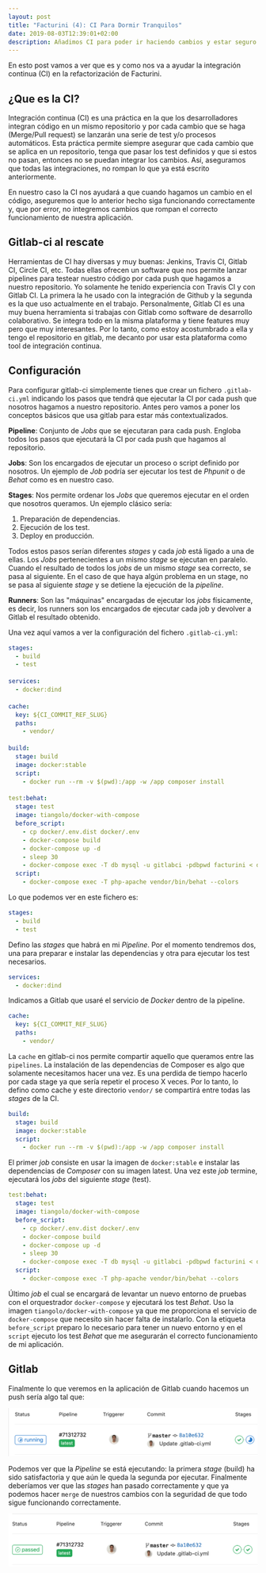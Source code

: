 ```yaml
---
layout: post
title: "Facturini (4): CI Para Dormir Tranquilos"
date: 2019-08-03T12:39:01+02:00
description: Añadimos CI para poder ir haciendo cambios y estar seguro que no hemos roto nada.
---
```


En esto post vamos a ver que es y como nos va a ayudar la integración continua (CI) en la refactorización de Facturini.

## ¿Que es la CI?

Integración continua (CI) es una práctica en la que los desarrolladores integran código en un mismo repositorio y por cada cambio que se haga (Merge/Pull request) se lanzarán una serie de test y/o procesos automáticos. Esta práctica permite siempre asegurar que cada cambio que se aplica en un repositorio, tenga que pasar los test definidos y que si estos no pasan, entonces no se puedan integrar los cambios. Así, aseguramos que todas las integraciones, no rompan lo que ya está escrito anteriormente.

En nuestro caso la CI nos ayudará a que cuando hagamos un cambio en el código, aseguremos que lo anterior hecho siga funcionando correctamente y, que por error, no integremos cambios que rompan el correcto funcionamiento de nuestra aplicación.

## Gitlab-ci al rescate

Herramientas de CI hay diversas y muy buenas: Jenkins, Travis CI, Gitlab CI, Circle CI, etc. Todas ellas ofrecen un software que nos permite lanzar pipelines para testear nuestro código por cada push que hagamos a nuestro repositorio. Yo solamente he tenido experiencia con Travis CI y con Gitlab CI. La primera la he usado con la integración de Github y la segunda es la que uso actualmente en el trabajo. Personalmente, Gitlab CI es una muy buena herramienta si trabajas con Gitlab como software de desarrollo colaborativo. Se integra todo en la misma plataforma y tiene features muy pero que muy interesantes. Por lo tanto, como estoy acostumbrado a ella y tengo el repositorio en gitlab, me decanto por usar esta plataforma como tool de integración continua.

## Configuración

Para configurar gitlab-ci simplemente tienes que crear un fichero `.gitlab-ci.yml` indicando los pasos que tendrá que ejecutar la CI por cada push que nosotros hagamos a nuestro repositorio. Antes pero vamos a poner los conceptos básicos que usa gitlab para estar más contextualizados.

**Pipeline**: Conjunto de *Jobs* que se ejecutaran para cada push. Engloba todos los pasos que ejecutará la CI por cada push que hagamos al repositorio.

**Jobs**: Son los encargados de ejecutar un proceso o script definido por nosotros. Un ejemplo de *Job* podría ser ejecutar los test de *Phpunit* o de *Behat* como es en nuestro caso.

**Stages**: Nos permite ordenar los *Jobs* que queremos ejecutar en el orden que nosotros queramos. Un ejemplo clásico sería: 
1. Preparación de dependencias.
1. Ejecución de los test.
1. Deploy en producción.

Todos estos pasos serían diferentes *stages* y cada *job* está ligado a una de ellas. Los *Jobs* pertenecientes a un mismo *stage* se ejecutan en paralelo. Cuando el resultado de todos los *jobs* de un mismo *stage* sea correcto, se pasa al siguiente. En el caso de que haya algún problema en un stage, no se pasa al siguiente *stage* y se detiene la ejecución de la *pipeline*.

**Runners**: Son las "máquinas" encargadas de ejecutar los *jobs* físicamente, es decir, los runners son los encargados de ejecutar cada job y devolver a Gitlab el resultado obtenido.

Una vez aquí vamos a ver la configuración del fichero `.gitlab-ci.yml`:

```yml
stages:
  - build
  - test

services:
  - docker:dind

cache:
  key: ${CI_COMMIT_REF_SLUG}
  paths:
    - vendor/

build:
  stage: build
  image: docker:stable
  script:
    - docker run --rm -v $(pwd):/app -w /app composer install

test:behat:
  stage: test
  image: tiangolo/docker-with-compose
  before_script:
    - cp docker/.env.dist docker/.env
    - docker-compose build
    - docker-compose up -d
    - sleep 30
    - docker-compose exec -T db mysql -u gitlabci -pdbpwd facturini < db/factura.sql
  script:
    - docker-compose exec -T php-apache vendor/bin/behat --colors
```

Lo que podemos ver en este fichero es:

```yml
stages:
  - build
  - test
```

Defino las *stages* que habrá en mi *Pipeline*. Por el momento tendremos dos, una para preparar e instalar las dependencias y otra para ejecutar los test necesarios.

```yml
services:
  - docker:dind
```

Indicamos a Gitlab que usaré el servicio de *Docker* dentro de la pipeline.

```yml
cache:
  key: ${CI_COMMIT_REF_SLUG}
  paths:
    - vendor/
```
La `cache` en gitlab-ci nos permite compartir aquello que queramos entre las `pipelines`. La instalación de las dependencias de Composer es algo que solamente necesitamos hacer una vez. Es una perdida de tiempo hacerlo por cada stage ya que sería repetir el proceso X veces. Por lo tanto, lo defino como cache y este directorio `vendor/` se compartirá entre todas las *stages* de la CI.


```yml
build:
  stage: build
  image: docker:stable
  script:
    - docker run --rm -v $(pwd):/app -w /app composer install
```

El primer *job* consiste en usar la imagen de `docker:stable` e instalar las dependencias de *Composer* con su imagen latest. Una vez este *job* termine, ejecutará los *jobs* del siguiente *stage* (test).

```yml
test:behat:
  stage: test
  image: tiangolo/docker-with-compose
  before_script:
    - cp docker/.env.dist docker/.env
    - docker-compose build
    - docker-compose up -d
    - sleep 30
    - docker-compose exec -T db mysql -u gitlabci -pdbpwd facturini < db/factura.sql
  script:
    - docker-compose exec -T php-apache vendor/bin/behat --colors
```

Último *job* el cual se encargará de levantar un nuevo entorno de pruebas con el orquestrador `docker-compose` y ejecutará los test *Behat*. Uso la imagen `tiangolo/docker-with-compose` ya que me proporciona el servicio de `docker-compose` que necesito sin hacer falta de instalarlo. Con la etiqueta `before_script` preparo lo necesario para tener un nuevo entorno y en el `script` ejecuto los test *Behat* que me asegurarán el correcto funcionamiento de mi aplicación.

## Gitlab

Finalmente lo que veremos en la aplicación de Gitlab cuando hacemos un push sería algo tal que:

![gitlab-ci](../assets/ci-running.png)

Podemos ver que la *Pipeline* se está ejecutando: la primera *stage* (build) ha sido satisfactoria y que aún le queda la segunda por ejecutar. Finalmente deberíamos ver que las *stages* han pasado correctamente y que ya podemos hacer `merge` de nuestros cambios con la seguridad de que todo sigue funcionando correctamente.

![gitlab-ci-ok](../assets/ci-ok.png)

 
